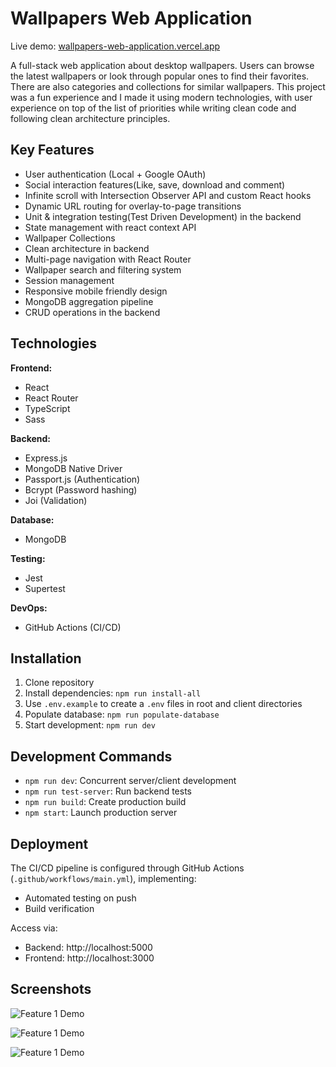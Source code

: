 # Wallpapers Web Application

Live demo: [wallpapers-web-application.vercel.app](https://wallpapers-web-application.vercel.app)

A full-stack web application about desktop wallpapers. Users can browse the latest wallpapers or look through popular ones to find their favorites. There are also categories and collections for similar wallpapers. This project was a fun experience and I made it using modern technologies, with user experience on top of the list of priorities while writing clean code and following clean architecture principles.

## Key Features

- User authentication (Local + Google OAuth)
- Social interaction features(Like, save, download and comment)
- Infinite scroll with Intersection Observer API and custom React hooks
- Dynamic URL routing for overlay-to-page transitions
- Unit & integration testing(Test Driven Development) in the backend
- State management with react context API
- Wallpaper Collections
- Clean architecture in backend
- Multi-page navigation with React Router
- Wallpaper search and filtering system
- Session management
- Responsive mobile friendly design
- MongoDB aggregation pipeline
- CRUD operations in the backend

## Technologies

**Frontend:**

- React
- React Router
- TypeScript
- Sass

**Backend:**

- Express.js
- MongoDB Native Driver
- Passport.js (Authentication)
- Bcrypt (Password hashing)
- Joi (Validation)

**Database:**

- MongoDB

**Testing:**

- Jest
- Supertest

**DevOps:**

- GitHub Actions (CI/CD)

## Installation

1. Clone repository
2. Install dependencies: `npm run install-all`
3. Use `.env.example` to create a `.env` files in root and client directories
4. Populate database: `npm run populate-database`
5. Start development: `npm run dev`

## Development Commands

- `npm run dev`: Concurrent server/client development
- `npm run test-server`: Run backend tests
- `npm run build`: Create production build
- `npm start`: Launch production server

## Deployment

The CI/CD pipeline is configured through GitHub Actions (`.github/workflows/main.yml`), implementing:

- Automated testing on push
- Build verification

Access via:

- Backend: http://localhost:5000
- Frontend: http://localhost:3000

## Screenshots

![Feature 1 Demo](public/screenshots/1.jpg)

![Feature 1 Demo](public/screenshots/2.jpg)

![Feature 1 Demo](public/screenshots/3.jpg)
